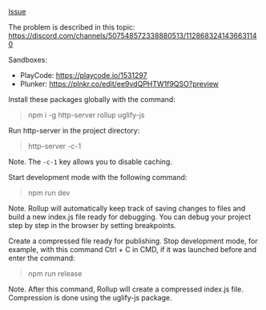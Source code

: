 [Issue](https://github.com/dimforge/rapier.js/issues/240)

The problem is described in this topic: https://discord.com/channels/507548572338880513/1128683241436631140

Sandboxes:

- PlayCode: https://playcode.io/1531297
- Plunker: https://plnkr.co/edit/ee9vdQPHTW1f9QSO?preview

Install these packages globally with the command:

> npm i -g http-server rollup uglify-js

Run http-server in the project directory:

> http-server -c-1

Note. The `-c-1` key allows you to disable caching.

Start development mode with the following command:

> npm run dev

Note. Rollup will automatically keep track of saving changes to files and build a new index.js file ready for debugging. You can debug your project step by step in the browser by setting breakpoints.

Create a compressed file ready for publishing. Stop development mode, for example, with this command Ctrl + C in CMD, if it was launched before and enter the command:

> npm run release

Note. After this command, Rollup will create a compressed index.js file. Compression is done using the uglify-js package.
